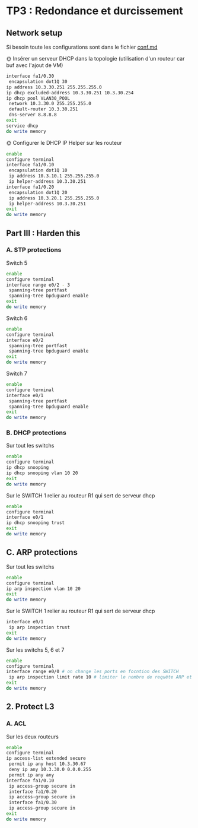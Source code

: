 # TP3 : Redondance et durcissement
## Network setup

Si besoin toute les configurations sont dans le fichier [conf.md](conf.md)


🌞 Insérer un serveur DHCP dans la topologie
(utilisation d'un routeur car buf avec l'ajout de VM)

```bash
interface fa1/0.30
 encapsulation dot1Q 30
ip address 10.3.30.251 255.255.255.0
ip dhcp excluded-address 10.3.30.251 10.3.30.254
ip dhcp pool VLAN30_POOL
 network 10.3.30.0 255.255.255.0
 default-router 10.3.30.251
 dns-server 8.8.8.8
exit
service dhcp
do write memory
```

🌞 Configurer le DHCP IP Helper sur les routeur
    
```bash
enable
configure terminal
interface fa1/0.10
 encapsulation dot1Q 10
 ip address 10.3.10.1 255.255.255.0
 ip helper-address 10.3.30.251
interface fa1/0.20
 encapsulation dot1Q 20
 ip address 10.3.20.1 255.255.255.0
 ip helper-address 10.3.30.251
exit
do write memory
```





## Part III : Harden this
### A. STP protections

Switch 5
```bash
enable
configure terminal
interface range e0/2 - 3
 spanning-tree portfast
 spanning-tree bpduguard enable
exit
do write memory
```

Switch 6
```bash
enable
configure terminal
interface e0/2
 spanning-tree portfast
 spanning-tree bpduguard enable
exit
do write memory
```

Switch 7
```bash
enable
configure terminal
interface e0/1
 spanning-tree portfast
 spanning-tree bpduguard enable
exit
do write memory
```

### B. DHCP protections

Sur tout les switchs
```bash
enable
configure terminal
ip dhcp snooping
ip dhcp snooping vlan 10 20
exit
do write memory
```

Sur le SWITCH 1 relier au routeur R1 qui sert de serveur dhcp
```bash
enable
configure terminal
interface e0/1
ip dhcp snooping trust
exit
do write memory
```

## C. ARP protections

Sur tout les switchs
```bash
enable
configure terminal
ip arp inspection vlan 10 20
exit
do write memory
```

Sur le SWITCH 1 relier au routeur R1 qui sert de serveur dhcp
```bash
interface e0/1
 ip arp inspection trust
exit
do write memory
```

Sur les switchs 5, 6 et 7
```bash
enable
configure terminal
interface range e0/0 # on change les ports en focntion des SWITCH
 ip arp inspection limit rate 10 # limiter le nombre de requête ARP et donc que personne ne se branche a la place d'un VPC
exit
do write memory
```

## 2. Protect L3
### A. ACL

Sur les deux routeurs
```bash
enable
configure terminal
ip access-list extended secure
 permit ip any host 10.3.30.67
 deny ip any 10.3.30.0 0.0.0.255
 permit ip any any
interface fa1/0.10
 ip access-group secure in
 interface fa1/0.20
 ip access-group secure in
 interface fa1/0.30
 ip access-group secure in
exit
do write memory
```

